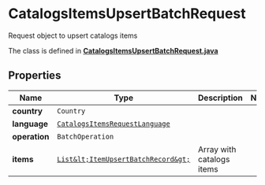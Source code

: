 

# CatalogsItemsUpsertBatchRequest

Request object to upsert catalogs items

The class is defined in **[CatalogsItemsUpsertBatchRequest.java](../../src/main/java/org/openapitools/model/CatalogsItemsUpsertBatchRequest.java)**

## Properties

Name | Type | Description | Notes
------------ | ------------- | ------------- | -------------
**country** | `Country` |  | 
**language** | [`CatalogsItemsRequestLanguage`](CatalogsItemsRequestLanguage.md) |  | 
**operation** | `BatchOperation` |  | 
**items** | [`List&lt;ItemUpsertBatchRecord&gt;`](ItemUpsertBatchRecord.md) | Array with catalogs items | 






